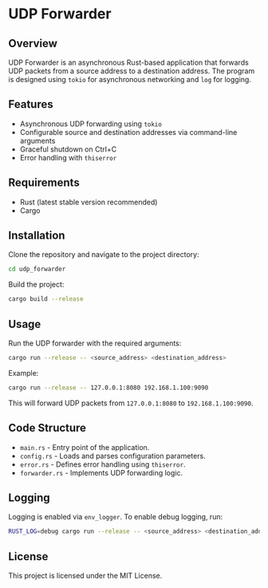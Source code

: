 # UDP Forwarder

## Overview

UDP Forwarder is an asynchronous Rust-based application that forwards UDP packets from a source address to a destination address. The program is designed using `tokio` for asynchronous networking and `log` for logging.

## Features

- Asynchronous UDP forwarding using `tokio`
- Configurable source and destination addresses via command-line arguments
- Graceful shutdown on Ctrl+C
- Error handling with `thiserror`

## Requirements

- Rust (latest stable version recommended)
- Cargo

## Installation

Clone the repository and navigate to the project directory:

```sh
cd udp_forwarder
```

Build the project:

```sh
cargo build --release
```

## Usage

Run the UDP forwarder with the required arguments:

```sh
cargo run --release -- <source_address> <destination_address>
```

Example:

```sh
cargo run --release -- 127.0.0.1:8080 192.168.1.100:9090
```

This will forward UDP packets from `127.0.0.1:8080` to `192.168.1.100:9090`.

## Code Structure

- `main.rs` - Entry point of the application.
- `config.rs` - Loads and parses configuration parameters.
- `error.rs` - Defines error handling using `thiserror`.
- `forwarder.rs` - Implements UDP forwarding logic.

## Logging

Logging is enabled via `env_logger`. To enable debug logging, run:

```sh
RUST_LOG=debug cargo run --release -- <source_address> <destination_address>
```

## License

This project is licensed under the MIT License.
